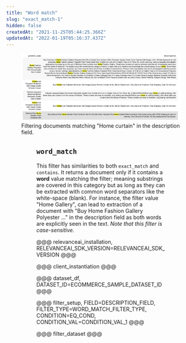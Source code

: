 ```yaml
---
title: "Word match"
slug: "exact_match-1"
hidden: false
createdAt: "2021-11-25T05:44:25.366Z"
updatedAt: "2022-01-19T05:16:37.437Z"
---
```

<figure>
<img src="https://github.com/RelevanceAI/RelevanceAI-readme-docs/blob/v1.0.6/docs_template/GENERAL_FEATURES/_assets/word-match.png?raw=true" width="1974" alt="wordmatch.png" />
<figcaption>Filtering documents matching "Home curtain" in the description field.</figcaption>
<figure>

## `word_match`
This filter has similarities to both `exact_match` and `contains`. It returns a document only if it contains a **word** value matching the filter; meaning substrings are covered in this category but as long as they can be extracted with common word separators like the white-space (blank). For instance, the filter value "Home Gallery",  can lead to extraction of a document with "Buy Home Fashion Gallery Polyester ..." in the description field as both words are explicitly seen in the text. *Note that this filter is case-sensitive.*

@@@ relevanceai_installation, RELEVANCEAI_SDK_VERSION=RELEVANCEAI_SDK_VERSION @@@

@@@ client_instantiation @@@

@@@ dataset_df, DATASET_ID=ECOMMERCE_SAMPLE_DATASET_ID @@@

@@@ filter_setup, FIELD=DESCRIPTION_FIELD, FILTER_TYPE=WORD_MATCH_FILTER_TYPE, CONDITION=EQ_COND, CONDITION_VAL=CONDITION_VAL_1 @@@

@@@ filter_dataset @@@
